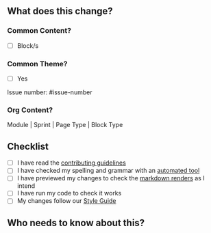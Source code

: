## What does this change?

<!-- Add a description of what your PR changes here -->

### Common Content?

<!-- Does this PR adds content to the common-content module? -->

- [ ] Block/s

### Common Theme?

<!-- Does this PR add a feature or bugfix to the common-theme module? -->

- [ ] Yes

<!--Please reference the ticket you are addressing -->

Issue number: #issue-number

### Org Content?

<!--This PR changes a whole module, a sprint, a page, or a block on a single organisation's module.  -->

Module | Sprint | Page Type | Block Type

## Checklist

- [ ] I have read the [contributing guidelines](CONTRIBUTING.MD)
- [ ] I have checked my spelling and grammar with an [automated tool](https://www.grammarly.com/grammar-check)
- [ ] I have previewed my changes to check the [markdown renders](https://docs.github.com/en/get-started/writing-on-github/getting-started-with-writing-and-formatting-on-github/basic-writing-and-formatting-syntax) as I intend
- [ ] I have run my code to check it works
- [ ] My changes follow our [Style Guide](https://curriculum.codeyourfuture.io/guides/code-style-guide)

## Who needs to know about this?

<!-- Now bring this PR to the attention of the team. Assign reviewers. @mention specific people in comments. -->
